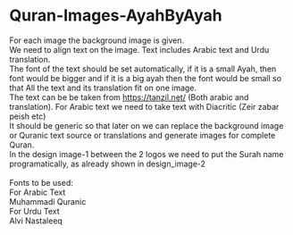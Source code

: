 # Quran-Images-AyahByAyah
For each image the background image is given. <br />
We need to align text on the image. Text includes Arabic text and Urdu translation. <br />
The font of the text should be set automatically, if it is a small Ayah, then font would be bigger and if it is a big ayah then the font would be small so that All the text and its translation fit on one image. <br />
The text can be be taken from https://tanzil.net/ (Both arabic and translation). For Arabic text we need to take text with Diacritic (Zeir zabar peish etc) <br />
It should be generic so that later on we can replace the background image or Quranic text source or translations and generate images for complete Quran. <br />
In the design image-1 between the 2 logos we need to put the Surah name programatically, as already shown in design_image-2 <br /> <br />
Fonts to be used: <br />
For Arabic Text  <br />
Muhammadi Quranic  <br />
For Urdu Text  <br />
Alvi Nastaleeq <br />

